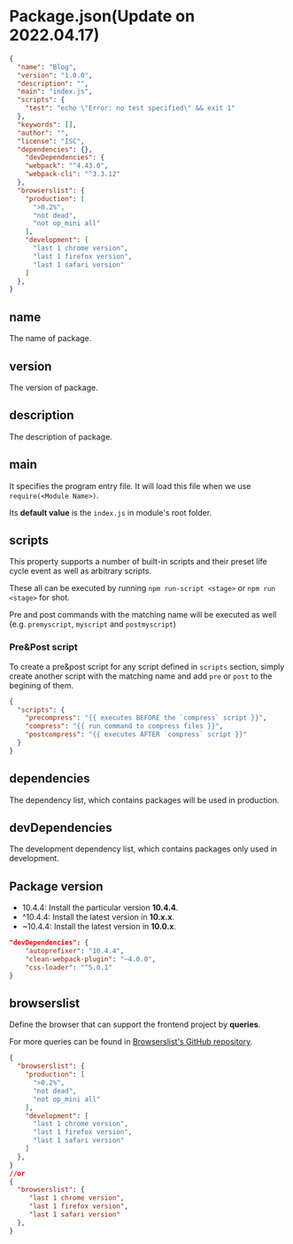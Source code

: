 # Package.json(Update on 2022.04.17)

```json
{
  "name": "Blog",
  "version": "1.0.0",
  "description": "",
  "main": "index.js",
  "scripts": {
    "test": "echo \"Error: no test specified\" && exit 1"
  },
  "keywords": [],
  "author": "",
  "license": "ISC",
  "dependencies": {},
	"devDependencies": {
    "webpack": "^4.43.0",
    "webpack-cli": "^3.3.12"
  },
  "browserslist": {
    "production": [
      ">0.2%",
      "not dead",
      "not op_mini all"
    ],
    "development": [
      "last 1 chrome version",
      "last 1 firefox version",
      "last 1 safari version"
    ]
  },
}
```

## name

The name of package.

## version

The version of package.

## description

The description of package.

## main

It specifies the program entry file. It will load this file when we use `require(<Module Name>)`.

Its **default value** is the `index.js` in module's root folder.

## scripts

This property supports a number of built-in scripts and their preset life cycle event as well as arbitrary scripts.

These all can be executed by running `npm run-script <stage>` or `npm run <stage>` for shot.

Pre and post commands with the matching name will be executed as well (e.g. `premyscript`, `myscript` and `postmyscript`)

### Pre&Post script

To create a pre&post script for any script defined in `scripts` section, simply create another script with the matching name and add `pre` or  `post` to the begining of them.

```json
{
  "scripts": {
    "precompress": "{{ executes BEFORE the `compress` script }}",
    "compress": "{{ run command to compress files }}",
    "postcompress": "{{ executes AFTER `compress` script }}"
  }
}
```

## dependencies

The dependency list, which contains  packages will be used in production.

## devDependencies

The development dependency list, which contains packages only used in development.

## Package version

* 10.4.4: Install the particular version **10.4.4**.
* ^10.4.4: Install the latest version in **10.x.x**.
* ~10.4.4: Install the latest version in **10.0.x**.

```json
"devDependencies": {
    "autoprefixer": "10.4.4",
    "clean-webpack-plugin": "~4.0.0",
    "css-loader": "^5.0.1"
}
```

## browserslist

Define the browser that can support the frontend project by **queries**.

For more queries can be found in [Browserslist's GitHub repository](https://github.com/browserslist/browserslist).

```json
{
  "browserslist": {
    "production": [
      ">0.2%",
      "not dead",
      "not op_mini all"
    ],
    "development": [
      "last 1 chrome version",
      "last 1 firefox version",
      "last 1 safari version"
    ]
  },
}
//or 
{
  "browserslist": {
     "last 1 chrome version",
     "last 1 firefox version",
     "last 1 safari version"
  },
}
```

